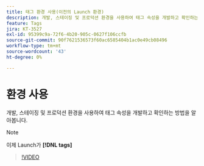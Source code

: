 ```yaml
---
title: 태그 환경 사용(이전의 Launch 환경)
description: 개발, 스테이징 및 프로덕션 환경을 사용하여 태그 속성을 개발하고 확인하는 방법을 알아봅니다.
feature: Tags
jira: KT-3527
exl-id: 95399c9a-72f6-4b20-905c-0627f106ccfb
source-git-commit: 90f7621536573f60ac6585404b1ac0e49cb08496
workflow-type: tm+mt
source-wordcount: '43'
ht-degree: 0%

---
```


# 환경 사용

개발, 스테이징 및 프로덕션 환경을 사용하여 태그 속성을 개발하고 확인하는 방법을 알아봅니다.

>[!NOTE]
>
> 이제 Launch가 **[!DNL tags]**

>[!VIDEO](https://video.tv.adobe.com/v/28729/?quality=12&learn=on)
